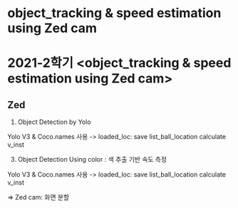 # object_tracking & speed estimation using Zed cam


2021-2학기 <object_tracking & speed estimation using Zed cam>
=============
Zed
-------------



1) Object Detection by Yolo

Yolo V3 & Coco.names 사용
-> loaded_loc: save list_ball_location
calculate v_inst

3) Object Detection Using color : 색 추출 기반 속도 측정

Yolo V3 & Coco.names 사용
-> loaded_loc: save list_ball_location 
calculate v_inst

=> Zed cam: 화면 분할
